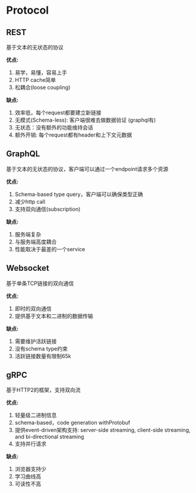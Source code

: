 # Protocol

## REST
基于文本的无状态的协议

**优点:**

1. 易学，易懂，容易上手
2. HTTP cache简单
3. 松耦合(loose coupling)

**缺点:**

1. 效率低，每个request都要建立新链接
2. 无模式(Schema-less): 客户端很难去做数据验证 (graphql有)
3. 无状态：没有额外的功能维持会话
4. 额外开销: 每个request都有header和上下文元数据


## GraphQL
基于文本的无状态的协议，客户端可以通过一个endpoint请求多个资源

**优点:**

1. Schema-based type query，客户端可以确保类型正确
2. 减少http call
3. 支持双向通信(subscription)

**缺点:**

1.  服务端复杂
2. 与服务端高度耦合
3. 性能取决于最差的一个service

## Websocket
基于单条TCP链接的双向通信

**优点:**

1. 即时的双向通信
2. 提供基于文本和二进制的数据传输

**缺点:**

1.  需要维护活跃链接
2. 没有schema type约束
3. 活跃链接数量有限制65k

## gRPC
基于HTTP2的框架，支持双向流

**优点:**

1. 轻量级二进制信息
2. schema-based，code generation withProtobuf
3. 提供event-driven架构支持: server-side streaming, client-side streaming, and bi-directional streaming
4. 支持并行请求

**缺点:**

1.  浏览器支持少
2. 学习曲线高
3. 可读性不高
